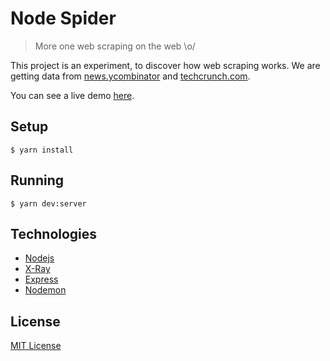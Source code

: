 # Node Spider

> More one web scraping on the web \o/

This project is an experiment, to discover how web scraping works.  We are getting data from [news.ycombinator](https://news.ycombinator.com) and [techcrunch.com](https://techcrunch.com/mobile/).

You can see a live demo [here](http://node-spider.herokuapp.com/).

## Setup

```shell
$ yarn install 
```

## Running

```shell
$ yarn dev:server
```

## Technologies

- [Nodejs](https://nodejs.org/en/download/)
- [X-Ray](https://github.com/matthewmueller/x-ray)
- [Express](http://expressjs.com/)
- [Nodemon](https://nodemon.io/)

## License

[MIT License](http://thulioph.mit-license.org/)